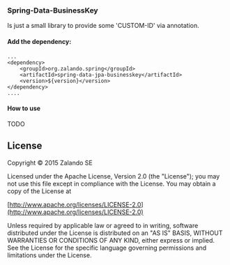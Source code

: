 ### Spring-Data-BusinessKey

Is just a small library to provide some 'CUSTOM-ID' via annotation.


#### Add the dependency:

    ...
    <dependency>
        <groupId>org.zalando.spring</groupId>
        <artifactId>spring-data-jpa-businesskey</artifactId>
        <version>${version}</version>
    </dependency>
    ....

#### How to use

TODO



## License

Copyright © 2015 Zalando SE

Licensed under the Apache License, Version 2.0 (the "License");
you may not use this file except in compliance with the License.
You may obtain a copy of the License at

   [http://www.apache.org/licenses/LICENSE-2.0](http://www.apache.org/licenses/LICENSE-2.0)

Unless required by applicable law or agreed to in writing, software
distributed under the License is distributed on an "AS IS" BASIS,
WITHOUT WARRANTIES OR CONDITIONS OF ANY KIND, either express or implied.
See the License for the specific language governing permissions and
limitations under the License.
